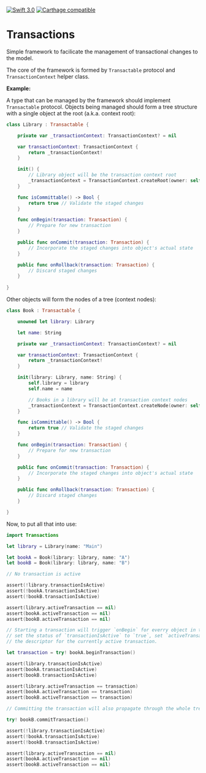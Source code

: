 
\
[![Swift 3.0](https://img.shields.io/badge/Swift-3.0-E9392C.svg?style=flat)](https://developer.apple.com/swift/)
[![Carthage compatible](https://img.shields.io/badge/Carthage-compatible-4BC51D.svg?style=flat)](https://github.com/Carthage/Carthage)

# Transactions

Simple framework to facilicate the management of transactional changes to the model.

The core of the framework is formed by `Transactable` protocol and `TransactionContext` helper class.

**Example:**

A type that can be managed by the framework should implement `Transactable` protocol.  Objects being managed should form a tree structure with a single object at the root (a.k.a. context root):

````swift
class Library : Transactable {

    private var _transactionContext: TransactionContext? = nil

    var transactionContext: TransactionContext {
        return _transactionContext!
    }

    init() {
        // Library object will be the transaction context root
        _transactionContext = TransactionContext.createRoot(owner: self)
    }

    func isCommittable() -> Bool {
        return true // Validate the staged changes
    }

    func onBegin(transaction: Transaction) {
        // Prepare for new transaction    
    }

    public func onCommit(transaction: Transaction) {
        // Incorporate the staged changes into object's actual state
    }

    public func onRollback(transaction: Transaction) {
        // Discard staged changes
    }
    
}
````

Other objects will form the nodes of a tree (context nodes):

````swift
class Book : Transactable {

    unowned let library: Library

    let name: String

    private var _transactionContext: TransactionContext? = nil

    var transactionContext: TransactionContext {
        return _transactionContext!
    }

    init(library: Library, name: String) {
        self.library = library
        self.name = name

        // Books in a library will be at transaction context nodes
        _transactionContext = TransactionContext.createNode(owner: self, parent: library)
    }

    func isCommittable() -> Bool {
        return true // Validate the staged changes
    }

    func onBegin(transaction: Transaction) {
        // Prepare for new transaction    
    }

    public func onCommit(transaction: Transaction) {
        // Incorporate the staged changes into object's actual state
    }

    public func onRollback(transaction: Transaction) {
        // Discard staged changes
    }

}
````

Now, to put all that into use:

````swift
import Transactions

let library = Library(name: "Main")

let bookA = Book(library: library, name: "A")
let bookB = Book(library: library, name: "B")

// No transaction is active

assert(!library.transactionIsActive)
assert(!bookA.transactionIsActive)
assert(!bookB.transactionIsActive)

assert(library.activeTransaction == nil)
assert(bookA.activeTransaction == nil)
assert(bookB.activeTransaction == nil)

// Starting a transaction will trigger `onBegin` for everry object in the tree,
// set the status of `transactionIsActive` to `true`, set `activeTransaction` to
// the descriptor for the currently active transaction.

let transaction = try! bookA.beginTransaction()

assert(library.transactionIsActive)
assert(bookA.transactionIsActive)
assert(bookB.transactionIsActive)

assert(library.activeTransaction == transaction)
assert(bookA.activeTransaction == transaction)
assert(bookB.activeTransaction == transaction)

// Committing the transaction will also propagate through the whole tree

try! bookB.commitTransaction()

assert(!library.transactionIsActive)
assert(!bookA.transactionIsActive)
assert(!bookB.transactionIsActive)

assert(library.activeTransaction == nil)
assert(bookA.activeTransaction == nil)
assert(bookB.activeTransaction == nil)
````
